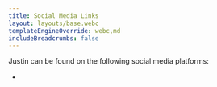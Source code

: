 ```yaml
---
title: Social Media Links
layout: layouts/base.webc
templateEngineOverride: webc,md
includeBreadcrumbs: false
---
```

Justin can be found on the following social media platforms:
<ul>
<li class="more-line-height" webc:for="(key, value) in social">
<a :href="value.url" :rel="value.rel" @text="value.text"></a>
</li>
</ul>